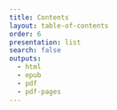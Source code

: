 ```yaml
---
title: Contents
layout: table-of-contents
order: 6
presentation: list
search: false
outputs:
  - html
  - epub
  - pdf
  - pdf-pages
---
```

